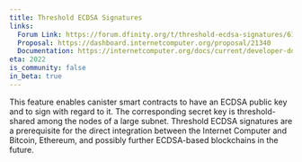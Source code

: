 ```yaml
---
title: Threshold ECDSA Signatures
links:
  Forum Link: https://forum.dfinity.org/t/threshold-ecdsa-signatures/6152
  Proposal: https://dashboard.internetcomputer.org/proposal/21340
  Documentation: https://internetcomputer.org/docs/current/developer-docs/integrations/t-ecdsa/
eta: 2022
is_community: false
in_beta: true
---
```


This feature enables canister smart contracts to have an ECDSA public key and to sign with regard to it. The corresponding secret key is threshold-shared among the nodes of a large subnet. Threshold ECDSA signatures are a prerequisite for the direct integration between the Internet Computer and Bitcoin, Ethereum, and possibly further ECDSA-based blockchains in the future.
